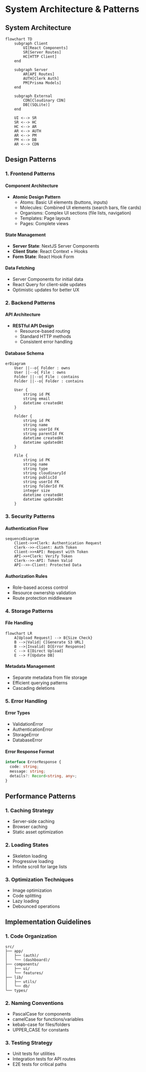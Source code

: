# System Architecture & Patterns

## System Architecture

```mermaid
flowchart TD
    subgraph Client
        UI[React Components]
        SR[Server Routes]
        HC[HTTP Client]
    end

    subgraph Server
        AR[API Routes]
        AUTH[Clerk Auth]
        PM[Prisma Models]
    end

    subgraph External
        CDN[Cloudinary CDN]
        DB[(SQLite)]
    end

    UI <--> SR
    SR <--> HC
    HC <--> AR
    AR <--> AUTH
    AR <--> PM
    PM <--> DB
    AR <--> CDN
```

## Design Patterns

### 1. Frontend Patterns

#### Component Architecture
- **Atomic Design Pattern**
  - Atoms: Basic UI elements (buttons, inputs)
  - Molecules: Combined UI elements (search bars, file cards)
  - Organisms: Complex UI sections (file lists, navigation)
  - Templates: Page layouts
  - Pages: Complete views

#### State Management
- **Server State**: NextJS Server Components
- **Client State**: React Context + Hooks
- **Form State**: React Hook Form

#### Data Fetching
- Server Components for initial data
- React Query for client-side updates
- Optimistic updates for better UX

### 2. Backend Patterns

#### API Architecture
- **RESTful API Design**
  - Resource-based routing
  - Standard HTTP methods
  - Consistent error handling

#### Database Schema
```mermaid
erDiagram
    User ||--o{ Folder : owns
    User ||--o{ File : owns
    Folder ||--o{ File : contains
    Folder ||--o{ Folder : contains

    User {
        string id PK
        string email
        datetime createdAt
    }

    Folder {
        string id PK
        string name
        string userId FK
        string parentId FK
        datetime createdAt
        datetime updatedAt
    }

    File {
        string id PK
        string name
        string type
        string cloudinaryId
        string publicId
        string userId FK
        string folderId FK
        integer size
        datetime createdAt
        datetime updatedAt
    }
```

### 3. Security Patterns

#### Authentication Flow
```mermaid
sequenceDiagram
    Client->>+Clerk: Authentication Request
    Clerk-->>-Client: Auth Token
    Client->>+API: Request with Token
    API->>+Clerk: Verify Token
    Clerk-->>-API: Token Valid
    API-->>-Client: Protected Data
```

#### Authorization Rules
- Role-based access control
- Resource ownership validation
- Route protection middleware

### 4. Storage Patterns

#### File Handling
```mermaid
flowchart LR
    A[Upload Request] --> B{Size Check}
    B -->|Valid| C[Generate S3 URL]
    B -->|Invalid| D[Error Response]
    C --> E[Direct Upload]
    E --> F[Update DB]
```

#### Metadata Management
- Separate metadata from file storage
- Efficient querying patterns
- Cascading deletions

### 5. Error Handling

#### Error Types
- ValidationError
- AuthenticationError
- StorageError
- DatabaseError

#### Error Response Format
```typescript
interface ErrorResponse {
  code: string;
  message: string;
  details?: Record<string, any>;
}
```

## Performance Patterns

### 1. Caching Strategy
- Server-side caching
- Browser caching
- Static asset optimization

### 2. Loading States
- Skeleton loading
- Progressive loading
- Infinite scroll for large lists

### 3. Optimization Techniques
- Image optimization
- Code splitting
- Lazy loading
- Debounced operations

## Implementation Guidelines

### 1. Code Organization
```
src/
├── app/
│   ├── (auth)/
│   └── (dashboard)/
├── components/
│   ├── ui/
│   └── features/
├── lib/
│   ├── utils/
│   └── db/
└── types/
```

### 2. Naming Conventions
- PascalCase for components
- camelCase for functions/variables
- kebab-case for files/folders
- UPPER_CASE for constants

### 3. Testing Strategy
- Unit tests for utilities
- Integration tests for API routes
- E2E tests for critical paths